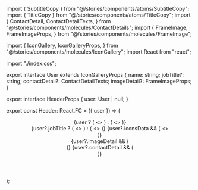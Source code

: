 import { SubtitleCopy } from "@/stories/components/atoms/SubtitleCopy";
import { TitleCopy } from "@/stories/components/atoms/TitleCopy";
import {
  ContactDetail,
  ContactDetailTexts,
} from "@/stories/components/molecules/ContactDetails";
import {
  FrameImage,
  FrameImageProps,
} from "@/stories/components/molecules/FrameImage";

import {
  IconGallery,
  IconGalleryProps,
} from "@/stories/components/molecules/IconGallery";
import React from "react";

import "./index.css";

export interface User extends IconGalleryProps {
  name: string;
  jobTitle?: string;
  contactDetail?: ContactDetailTexts;
  imageDetail?: FrameImageProps;
}

export interface HeaderProps {
  user: User | null;
}

export const Header: React.FC<HeaderProps> = ({ user }) => (
  <header className="flex place-content-between lg:mb-16">
    <div className="header__main flex flex-col items-start justify-center basis-2/3 lg:basis-3/4">
      {user ? (
        <>
          <TitleCopy as="h1" text={user.name} mods="font-medium text-header" />
        </>
      ) : (
        <>
          <TitleCopy as="h1" text="Rodrigor" mods="font-medium text-header" />
        </>
      )}
      <div className="flex flex-col lg:flex-row flex-wrap lg:items-center">
        {user?.jobTitle ? (
          <>
            <SubtitleCopy
              subtitle="h2"
              text={user?.jobTitle}
              mods="text-subheader uppercase text-gray-400"
            />
          </>
        ) : (
          <>
            <SubtitleCopy
              subtitle="h2"
              text="Papaar papaar"
              mods="text-subheader uppercase text-gray-400"
            />
          </>
        )}
        {user?.iconsData && (
          <>
            <div className="header__aux-gallery-details">
              <IconGallery iconsData={user.iconsData} />
            </div>
          </>
        )}
      </div>
    </div>
    <div className="header__aux flex items-start justify-end basis-1/3 lg:basis-1/4 lg:items-center">
      {user?.imageDetail && (
        <div className="header__aux-image-details flex items-end justify-end">
          <FrameImage image={user.imageDetail.image} />
        </div>
      )}
      {user?.contactDetail && (
        <div className="header__aux-contact-details items-center justify-center hidden lg:flex">
          <ContactDetail contactDetail={user.contactDetail} />
        </div>
      )}
    </div>
  </header>
);
